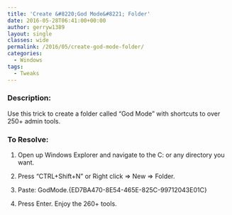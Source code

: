 ```yaml
---
title: 'Create &#8220;God Mode&#8221; Folder'
date: 2016-05-28T06:41:00+00:00
author: gerryw1389
layout: single
classes: wide
permalink: /2016/05/create-god-mode-folder/
categories:
  - Windows
tags:
  - Tweaks
---
```

<!--more-->

### Description:

Use this trick to create a folder called &#8220;God Mode&#8221; with shortcuts to over 250+ admin tools.

### To Resolve:

1. Open up Windows Explorer and navigate to the C: or any directory you want.

2. Press &#8220;CTRL+Shift+N&#8221; or Right click => New => Folder.

3. Paste: GodMode.{ED7BA470-8E54-465E-825C-99712043E01C}

4. Press Enter. Enjoy the 260+ tools.